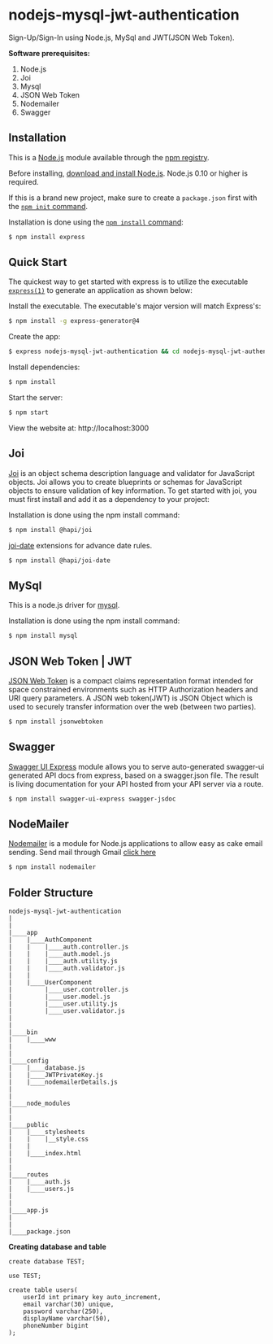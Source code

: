 # nodejs-mysql-jwt-authentication
Sign-Up/Sign-In using Node.js, MySql and JWT(JSON Web Token).


**Software prerequisites:**

1. Node.js
2. Joi
3. Mysql
4. JSON Web Token
5. Nodemailer
6. Swagger

## Installation

This is a [Node.js](https://nodejs.org/en/) module available through the
[npm registry](https://www.npmjs.com/).

Before installing, [download and install Node.js](https://nodejs.org/en/download/).
Node.js 0.10 or higher is required.

If this is a brand new project, make sure to create a `package.json` first with
the [`npm init` command](https://docs.npmjs.com/creating-a-package-json-file).

Installation is done using the
[`npm install` command](https://docs.npmjs.com/getting-started/installing-npm-packages-locally):

```bash
$ npm install express
```

## Quick Start

  The quickest way to get started with express is to utilize the executable [`express(1)`](https://github.com/expressjs/generator) to generate an application as shown below:

  Install the executable. The executable's major version will match Express's:

```bash
$ npm install -g express-generator@4
```

  Create the app:

```bash
$ express nodejs-mysql-jwt-authentication && cd nodejs-mysql-jwt-authentication
```

  Install dependencies:

```bash
$ npm install
```

  Start the server:

```bash
$ npm start
```

  View the website at: http://localhost:3000

## Joi

  [Joi](https://hapi.dev/tutorials/validation/?lang=en_US) is an object schema description language and validator for JavaScript objects. Joi allows you to create blueprints or schemas for JavaScript objects to ensure validation of key information. To get started with joi, you must first install and add it as a dependency to your project:

Installation is done using the npm install command:

```bash
$ npm install @hapi/joi
```
[joi-date](https://hapi.dev/module/joi-date/) extensions for advance date rules.  
```bash
$ npm install @hapi/joi-date
```

## MySql
This is a node.js driver for [mysql](https://github.com/mysqljs/mysql).

Installation is done using the npm install command:
```bash
$ npm install mysql
```


## JSON Web Token | JWT
   [JSON Web Token](https://www.npmjs.com/package/jsonwebtoken) is a compact claims representation
format intended for space constrained environments such as HTTP Authorization headers and URI query 
parameters.
   A JSON web token(JWT) is JSON Object which is used to securely transfer information over the web
(between two parties).
```bash
$ npm install jsonwebtoken
```

## Swagger
  [Swagger UI Express](https://www.npmjs.com/package/swagger-ui-express) module allows you to serve auto-generated swagger-ui generated API docs from express, based on a swagger.json file. The result is living documentation for your API hosted from your API server via a route.  
```bash
$ npm install swagger-ui-express swagger-jsdoc
```

## NodeMailer
  [Nodemailer](https://nodemailer.com) is a module for Node.js applications to allow easy as cake email sending. 
 Send mail through Gmail [click here](https://nodemailer.com/usage/using-gmail/)
```bash
$ npm install nodemailer
```

## Folder Structure

```
nodejs-mysql-jwt-authentication
|
|
|____app
|    |____AuthComponent
|    |    |____auth.controller.js
|    |    |____auth.model.js
|    |    |____auth.utility.js
|    |    |____auth.validator.js
|    |
|    |____UserComponent
|         |____user.controller.js
|      	  |____user.model.js
|         |____user.utility.js
|         |____user.validator.js
|
|
|____bin
|    |____www
|
|
|____config
|    |____database.js
|    |____JWTPrivateKey.js
|    |____nodemailerDetails.js
|
|
|____node_modules 
|
|
|____public
|    |____stylesheets
|    |    |__style.css
|    |
|    |____index.html
|
|
|____routes
|    |____auth.js
|    |____users.js
|
|
|____app.js
|
|
|____package.json

```



**Creating database and table**

```
create database TEST;

use TEST;

create table users(
    userId int primary key auto_increment,
    email varchar(30) unique,
    password varchar(250),
    displayName varchar(50),
    phoneNumber bigint
);
```

